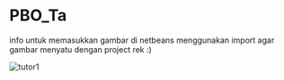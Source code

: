 # PBO_Ta
info 
untuk memasukkan gambar di netbeans menggunakan import agar gambar menyatu dengan project rek :)

![tutor1](https://cloud.githubusercontent.com/assets/22056194/21067221/6a7a0ed8-be9c-11e6-99d8-13a778b0e812.png)
